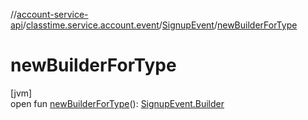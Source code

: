 //[account-service-api](../../../index.md)/[classtime.service.account.event](../index.md)/[SignupEvent](index.md)/[newBuilderForType](new-builder-for-type.md)

# newBuilderForType

[jvm]\
open fun [newBuilderForType](new-builder-for-type.md)(): [SignupEvent.Builder](-builder/index.md)
